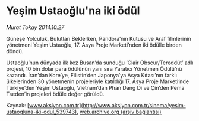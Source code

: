 # Yeşim Ustaoğlu'na iki ödül

*Murat Tokay 2014.10.27*

<div class="pNewsDetailMainContent ctx_content" itemprop="articleBody">
 <p>
  Güneşe Yolculuk, Bulutları Beklerken, Pandora’nın Kutusu ve Araf filmlerinin yönetmeni Yeşim Ustaoğlu, 17. Asya Proje Marketi’nden iki ödülle birden döndü.
 </p>
 <p>
  Ustaoğlu’nun dünyada ilk kez Busan’da sunduğu ‘Clair Obscur/Tereddüt’ adlı projesi, 10 bin dolar para ödülünün yanı sıra Yaratıcı Yönetmen Ödülü’nü kazandı. İran’dan Kore’ye, Filistin’den Japonya’ya Asya Kıtası’nın farklı ülkelerinden 30 yönetmenin projeleriyle katıldığı 17. Asya Proje Marketi’nde Türkiye’den Yeşim Ustaoğlu, Vietnam’dan Phan Dang Di ve Çin’den Pema Tseden’in projeleri ödüle değer görüldü.
 </p>
 <p>
 </p>
</div>


Kaynak: [www.aksiyon.com.tr](http://www.aksiyon.com.tr/sinema/yesim-ustaogluna-iki-odul_539743), [web.archive.org (arşiv bağlantısı)](http://web.archive.org/web/20151214162022/http://www.aksiyon.com.tr/sinema/yesim-ustaogluna-iki-odul_539743)
